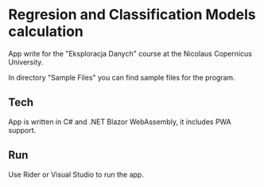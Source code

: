 # Regresion and Classification Models calculation

App write for the "Eksploracja Danych" course at the Nicolaus Copernicus University.

In directory "Sample Files" you can find sample files for the program.

## Tech
App is written in C# and .NET Blazor WebAssembly, it includes PWA support.

## Run
Use Rider or Visual Studio to run the app.
